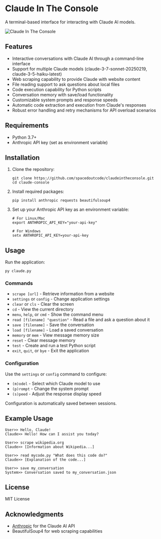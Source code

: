 # Claude In The Console

A terminal-based interface for interacting with Claude AI models.

![Claude In The Console](https://i.imgur.com/placeholder.png)

## Features

- Interactive conversations with Claude AI through a command-line interface
- Support for multiple Claude models (claude-3-7-sonnet-20250219, claude-3-5-haiku-latest)
- Web scraping capability to provide Claude with website content
- File reading support to ask questions about local files
- Code execution capability for Python scripts
- Conversation memory with save/load functionality
- Customizable system prompts and response speeds
- Automatic code extraction and execution from Claude's responses
- Robust error handling and retry mechanisms for API overload scenarios

## Requirements

- Python 3.7+
- Anthropic API key (set as environment variable)

## Installation

1. Clone the repository:
   ```
   git clone https://github.com/spacedoutcode/claudeintheconsole.git
   cd claude-console
   ```

2. Install required packages:
   ```
   pip install anthropic requests beautifulsoup4
   ```

3. Set up your Anthropic API key as an environment variable:
   ```
   # For Linux/Mac
   export ANTHROPIC_API_KEY="your-api-key"

   # For Windows
   setx ANTHROPIC_API_KEY=your-api-key
   ```

## Usage

Run the application:
```
py claude.py
```

### Commands

- `scrape [url]` - Retrieve information from a website
- `settings` or `config` - Change application settings
- `clear` or `cls` - Clear the screen
- `cd` - View the current directory
- `menu`, `help`, or `cmd` - Show the command menu
- `read [filename] "question"` - Read a file and ask a question about it
- `save [filename]` - Save the conversation
- `load [filename]` - Load a saved conversation
- `memory` or `mem` - View message memory size
- `reset` - Clear message memory
- `test` - Create and run a test Python script
- `exit`, `quit`, or `bye` - Exit the application

### Configuration

Use the `settings` or `config` command to configure:
- `(m)odel` - Select which Claude model to use
- `(p)rompt` - Change the system prompt
- `(s)peed` - Adjust the response display speed

Configuration is automatically saved between sessions.

## Example Usage

```
User>> Hello, Claude!
Claude>> Hello! How can I assist you today?

User>> scrape wikipedia.org
Claude>> [Information about Wikipedia...]

User>> read mycode.py "What does this code do?"
Claude>> [Explanation of the code...]

User>> save my_conversation
System>> Conversation saved to my_conversation.json
```

## License

MIT License

## Acknowledgments

- [Anthropic](https://www.anthropic.com/) for the Claude AI API
- BeautifulSoup4 for web scraping capabilities
